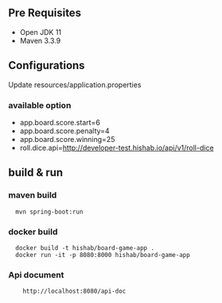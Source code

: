 ## Pre Requisites
* Open JDK 11 
* Maven 3.3.9

## Configurations
Update resources/application.properties
### available option
* app.board.score.start=6
* app.board.score.penalty=4
* app.board.score.winning=25
* roll.dice.api=http://developer-test.hishab.io/api/v1/roll-dice

## build & run

### maven build
```
  mvn spring-boot:run
```

### docker build
```
  docker build -t hishab/board-game-app .
  docker run -it -p 8080:8000 hishab/board-game-app
```

### Api document
```
    http://localhost:8080/api-doc
```